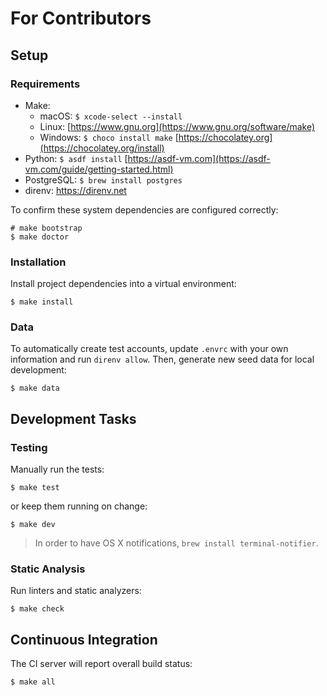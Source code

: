 # For Contributors

## Setup

### Requirements

* Make:
  - macOS: `$ xcode-select --install`
  - Linux: [https://www.gnu.org](https://www.gnu.org/software/make)
  - Windows: `$ choco install make` [https://chocolatey.org](https://chocolatey.org/install)
* Python: `$ asdf install` [https://asdf-vm.com](https://asdf-vm.com/guide/getting-started.html)
* PostgreSQL: `$ brew install postgres`
* direnv: https://direnv.net

To confirm these system dependencies are configured correctly:

```
# make bootstrap
$ make doctor
```

### Installation

Install project dependencies into a virtual environment:

```
$ make install
```

### Data

To automatically create test accounts, update `.envrc` with your own information and run `direnv allow`. Then, generate new seed data for local development:

```
$ make data
```

## Development Tasks

### Testing

Manually run the tests:

```
$ make test
```

or keep them running on change:

```
$ make dev
```

> In order to have OS X notifications, `brew install terminal-notifier`.

### Static Analysis

Run linters and static analyzers:

```
$ make check
```

## Continuous Integration

The CI server will report overall build status:

```
$ make all
```
